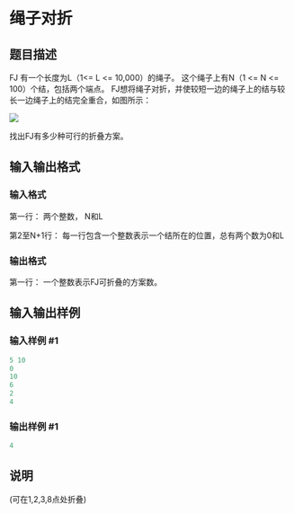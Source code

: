 # 绳子对折

## 题目描述

FJ 有一个长度为L（1<= L <= 10,000）的绳子。 这个绳子上有N（1 <= N <= 100）个结，包括两个端点。 FJ想将绳子对折，并使较短一边的绳子上的结与较长一边绳子上的结完全重合，如图所示：

![](https://cdn.luogu.com.cn/upload/pic/775.png)

找出FJ有多少种可行的折叠方案。

## 输入输出格式

### 输入格式

第一行： 两个整数， N和L

第2至N+1行： 每一行包含一个整数表示一个结所在的位置，总有两个数为0和L

### 输出格式

第一行： 一个整数表示FJ可折叠的方案数。

## 输入输出样例

### 输入样例 #1

```cpp
5 10
0 
10 
6 
2 
4

```
### 输出样例 #1

```cpp
4
```


## 说明

(可在1,2,3,8点处折叠)

